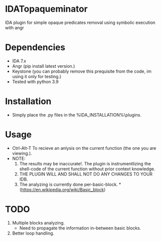 # IDATopaqueminator
IDA plugin for simple opaque predicates removal using symbolic execution with angr

# Dependencies
- IDA 7.x
- Angr (pip install latest version.)
- Keystone (you can probably remove this prequisite from the code, im using it only for testing.)
- Tested with python 3.9


# Installation
- Simply place the .py files in the %IDA_INSTALLATION%\plugins.


# Usage
- Ctrl-Alt-T To recieve an anlysis on the current function (the one you are viewing.).
- NOTE:
  1. The results may be inaccurate!. The plugin is instrumentlizing the shell-code of the current function without prior context knowledge.
  2. THE PLUGIN WILL AND SHALL NOT DO ANY CHANGES TO YOUR IDB.
  3. The analyzing is currently done per-basic-block. *(https://en.wikipedia.org/wiki/Basic_block)


# TODO
1. Multiple blocks analyzing.
    - Need to propagate the information in-between basic blocks.
3. Better loop handling.



